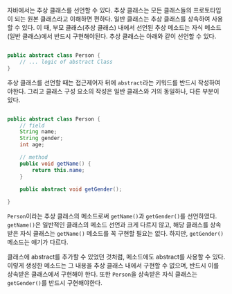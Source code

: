 
자바에서는 추상 클래스를 선언할 수 있다. 추상 클래스는 모든 클래스들의 프로토타입이 되는 원본 클래스라고 이해하면 편하다.  일반 클래스는 추상 클래스를 상속하여 사용할 수 있다. 이 때, 부모 클래스(추상 클래스) 내에서 선언된 추상 메소드는 자식 메소드(일반 클래스)에서 반드시 구현해야된다. 추상 클래스는 아래와 같이 선언할 수 있다.

```java

public abstract class Person {
	// ... logic of abstract Class
}

```

추상 클래스를 선언할 때는 접근제어자 뒤에 `abstract`라는 키워드를 반드시 작성하여야한다. 그리고 클래스 구성 요소의 작성은 일반 클래스와 거의 동일하나, 다른 부분이 있다.

``` java

public abstract class Person {
	// field
	String name;
	String gender;
	int age;

	// method
	public void getName() {
		return this.name;
	}

	public abstract void getGender();
	
}

```

`Person`이라는 추상 클래스의 메소드로써 `getName()`과 `getGender()`를 선언하였다. `getName()`은 일반적인 클래스의 메소드 선언과 크게 다르지 않고, 해당 클래스를 상속받은 자식 클래스는 `getName()` 메소드를 꼭 구현할 필요는 없다. 하지만, `getGender()` 메소드는 얘기가 다르다.

클래스에 abstract를 추가할 수 있었던 것처럼, 메소드에도 abstract를 사용할 수 있다. 이렇게 생성한 메소드는 그 내용을 추상 클래스 내에서 구현할 수 없으며, 반드시 이를 상속받은 클래스에서 구현해야 한다. 또한 `Person`을 상속받은 자식 클래스는 `getGender()`를 반드시 구현해야한다.


